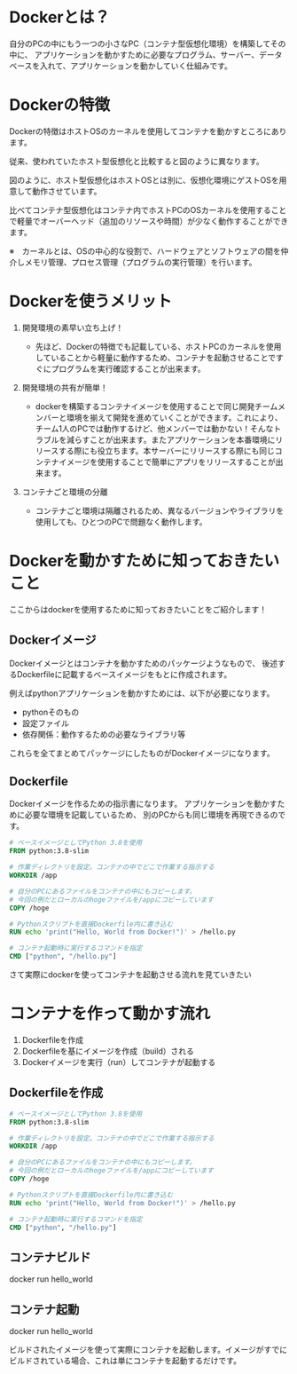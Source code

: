 # Dockerとは？

自分のPCの中にもう一つの小さなPC（コンテナ型仮想化環境）を構築してその中に、
アプリケーションを動かすために必要なプログラム、サーバー、データベースを入れて、アプリケーションを動かしていく仕組みです。

# Dockerの特徴

Dockerの特徴はホストOSのカーネルを使用してコンテナを動かすところにあります。

従来、使われていたホスト型仮想化と比較すると図のように異なります。

図のように、ホスト型仮想化はホストOSとは別に、仮想化環境にゲストOSを用意して動作させています。

比べてコンテナ型仮想化はコンテナ内でホストPCのOSカーネルを使用することで軽量でオーバーヘッド（追加のリソースや時間）が少なく動作することができます。

※　カーネルとは、OSの中心的な役割で、ハードウェアとソフトウェアの間を仲介しメモリ管理、プロセス管理（プログラムの実行管理）を行います。

# Dockerを使うメリット

1. 開発環境の素早い立ち上げ！
    - 先ほど、Dockerの特徴でも記載している、ホストPCのカーネルを使用していることから軽量に動作するため、コンテナを起動させることですぐにプログラムを実行確認することが出来ます。

1. 開発環境の共有が簡単！
    - dockerを構築するコンテナイメージを使用することで同じ開発チームメンバーと環境を揃えて開発を進めていくことができます。これにより、チーム1人のPCでは動作するけど、他メンバーでは動かない！そんなトラブルを減らすことが出来ます。またアプリケーションを本番環境にリリースする際にも役立ちます。本サーバーにリリースする際にも同じコンテナイメージを使用することで簡単にアプリをリリースすることが出来ます。

1. コンテナごと環境の分離
    - コンテナごと環境は隔離されるため、異なるバージョンやライブラリを使用しても、ひとつのPCで問題なく動作します。

# Dockerを動かすために知っておきたいこと

ここからはdockerを使用するために知っておきたいことをご紹介します！


## Dockerイメージ

Dockerイメージとはコンテナを動かすためのパッケージようなもので、
後述するDockerfileに記載するベースイメージをもとに作成されます。

例えばpythonアプリケーションを動かすためには、以下が必要になります。

- pythonそのもの
- 設定ファイル
- 依存関係：動作するための必要なライブラリ等

これらを全てまとめてパッケージにしたものがDockerイメージになります。

## Dockerfile

Dockerイメージを作るための指示書になります。
アプリケーションを動かすために必要な環境を記載しているため、
別のPCからも同じ環境を再現できるのです。

```Dockerfile
# ベースイメージとしてPython 3.8を使用
FROM python:3.8-slim

# 作業ディレクトリを設定。コンテナの中でどこで作業する指示する
WORKDIR /app

# 自分のPCにあるファイルをコンテナの中にもコピーします。
# 今回の例だとローカルのhogeファイルを/appにコピーしています
COPY /hoge

# Pythonスクリプトを直接Dockerfile内に書き込む
RUN echo 'print("Hello, World from Docker!")' > /hello.py

# コンテナ起動時に実行するコマンドを指定
CMD ["python", "/hello.py"]
```


さて実際にdockerを使ってコンテナを起動させる流れを見ていきたい


# コンテナを作って動かす流れ

1. Dockerfileを作成
2. Dockerfileを基にイメージを作成（build）される
3. Dockerイメージを実行（run）してコンテナが起動する


## Dockerfileを作成

```Dockerfile
# ベースイメージとしてPython 3.8を使用
FROM python:3.8-slim

# 作業ディレクトリを設定。コンテナの中でどこで作業する指示する
WORKDIR /app

# 自分のPCにあるファイルをコンテナの中にもコピーします。
# 今回の例だとローカルのhogeファイルを/appにコピーしています
COPY /hoge

# Pythonスクリプトを直接Dockerfile内に書き込む
RUN echo 'print("Hello, World from Docker!")' > /hello.py

# コンテナ起動時に実行するコマンドを指定
CMD ["python", "/hello.py"]
```

## コンテナビルド

docker run hello_world

## コンテナ起動

docker run hello_world 

ビルドされたイメージを使って実際にコンテナを起動します。イメージがすでにビルドされている場合、これは単にコンテナを起動するだけです。